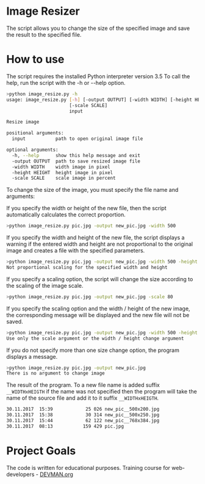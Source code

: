 # Image Resizer

The script allows you to change the size of the specified image and save the result to the specified file.

# How to use

The script requires the installed Python interpreter version 3.5 To call the help, run the script with the -h or --help option.

```Bash
>python image_resize.py -h
usage: image_resize.py [-h] [-output OUTPUT] [-width WIDTH] [-height HEIGHT]
                       [-scale SCALE]
                       input

Resize image

positional arguments:
  input           path to open original image file

optional arguments:
  -h, --help      show this help message and exit
  -output OUTPUT  path to save resized image file
  -width WIDTH    width image in pixel
  -height HEIGHT  height image in pixel
  -scale SCALE    scale image in percent
```

To change the size of the image, you must specify the file name and arguments:

If you specify the width or height of the new file, then the script automatically calculates the correct proportion.

```Bash
>python image_resize.py pic.jpg -output new_pic.jpg -width 500
```

If you specify the width and height of the new file, the script displays a warning if the entered width and height are not proportional to the original image and creates a file with the specified parameters.

```Bash
>python image_resize.py pic.jpg -output new_pic.jpg -width 500 -height 200
Not proportional scaling for the specified width and height
```

If you specify a scaling option, the script will change the size according to the scaling of the image scale.

```Bash
>python image_resize.py pic.jpg -output new_pic.jpg -scale 80
```

If you specify the scaling option and the width / height of the new image, the corresponding message will be displayed and the new file will not be saved.

```Bash
>python image_resize.py pic.jpg -output new_pic.jpg -width 500 -height 200 -scale 80
Use only the scale argument or the width / height change argument
```

If you do not specify more than one size change option, the program displays a message.

```Bash
>python image_resize.py pic.jpg -output new_pic.jpg
There is no argument to change image
```

The result of the program. To a new file name is added suffix `__WIDTHxHEIGTH` if the name was not specified then the program will take the name of the source file and add it to it suffix `__WIDTHxHEIGTH`.

```Bash
30.11.2017  15:39            25 026 new_pic__500x200.jpg
30.11.2017  15:38            30 314 new_pic__500x250.jpg
30.11.2017  15:44            62 122 new_pic__768x384.jpg
30.11.2017  08:13           159 429 pic.jpg
```

# Project Goals

The code is written for educational purposes. Training course for web-developers - [DEVMAN.org](https://devman.org)

